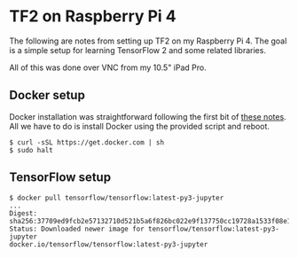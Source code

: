 # TF2 on Raspberry Pi 4

The following are notes from setting up TF2 on my Raspberry Pi 4.
The goal is a simple setup for learning TensorFlow 2 and some related libraries.

All of this was done over VNC from my 10.5" iPad Pro.

## Docker setup

Docker installation was straightforward following the first bit of [these notes](https://www.raspberrypi.org/blog/docker-comes-to-raspberry-pi/).
All we have to do is install Docker using the provided script and reboot.

```
$ curl -sSL https://get.docker.com | sh
$ sudo halt
```

## TensorFlow setup

```
$ docker pull tensorflow/tensorflow:latest-py3-jupyter
...
Digest: sha256:37709ed9fcb2e57132710d521b5a6f826bc022e9f137750cc19728a1533f08e1
Status: Downloaded newer image for tensorflow/tensorflow:latest-py3-jupyter
docker.io/tensorflow/tensorflow:latest-py3-jupyter
```
